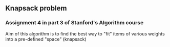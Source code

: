 ## Knapsack problem

### Assignment 4 in part 3 of Stanford's Algorithm course

Aim of this algorithm is to find the best way to "fit" items of various weights into a pre-defined "space" (knapsack)

